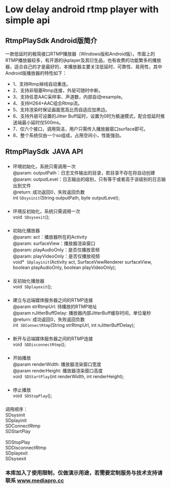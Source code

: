 # Low delay android rtmp player with simple api 


## RtmpPlaySdk Android版简介
一款低延时的极简接口RTMP播放器（Windows版和Android版）。市面上的RTMP播放器较多，有开源的ijkplayer及其衍生品，也有收费的功能繁多的播放器，适合自己的才是最好的，本播放器主要关注低延时、可靠性、易用性，其中Android版播放器的特性如下：

* 1、支持Rtmp掉线自动重连。
* 2、支持非阻塞Rtmp连接，外层可随时中断。
* 3、支持任意AAC采样率、声道数，内部自动resample。
* 4、支持H264+AAC组合Rtmp流。
* 5、支持渲染时保证画面宽高比而自适应加黑边。
* 6、支持外层可设置的Jitter Buff延时，设置为0时为极速模式，配合低延时推送端最小延时仅500ms。
* 7、仅六个接口，调用简洁，用户只需传入播放器窗口surface即可。
* 8、整个系统仅由一个so组成，占用空间小，性能强劲。



## RtmpPlaySdk  JAVA API

### 
* 环境初始化，系统只需调用一次<br>
@param: outputPath：日志文件输出的目录，若目录不存在将自动创建<br>
@param: outputLevel：日志输出的级别，只有等于或者高于该级别的日志输出到文件<br>
@return: 成功返回0，失败返回负数<br>
int  `SDsysinit`(String outputPath,  byte outputLevel);

### 
* 环境反初始化，系统只需调用一次<br>
void  `SDsysexit`();

### 
* 初始化播放器<br>
@param: act：播放器所在的Activity<br>
@param: surfaceView：播放器渲染窗口<br>
@param: playAudioOnly：是否仅播放音频<br>
@param: playVideoOnly：是否仅播放视频<br>
void*  `SDplayinit`(Activity act, SurfaceViewRenderer surfaceView, boolean playAudioOnly, boolean playVideoOnly);

### 
* 反初始化播放器<br>
void  `SDplayexit`();

### 
* 建立与远端媒体服务器之间的RTMP连接<br>
@param strRtmpUrl: 待播放的RTMP地址<br>
@param nJitterBuffDelay: 播放器内部JitterBuff缓存时间，单位毫秒<br>
@return: 成功返回0，失败返回负数<br>
int  `SDConnectRtmp`(String strRtmpUrl, int nJitterBuffDelay);

### 
* 断开与远端媒体服务器之间的RTMP连接<br>
void  `SDDisconnectRtmp`();


### 
* 开始播放<br>
@param renderWidth: 播放器渲染窗口宽度<br>
@param renderHeight: 播放器渲染窗口高度<br>
void  `SDStartPlay`(int renderWidth, int renderHeight);

### 
* 停止播放<br>
void  `SDStopPlay`();

###
调用顺序：<br>
SDsysinit<br>
SDplayinit<br>
SDConnectRtmp<br>
SDStartPlay<br>
<br>
SDStopPlay<br>
SDDisconnectRtmp<br>
SDplayexit<br>
SDsysexit<br>



### 本库加入了使用限制，仅做演示用途，若需要定制服务与技术支持请联系 www.mediapro.cc
